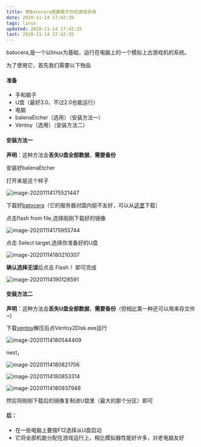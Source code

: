 ```yaml
---
title: 用Batocera搭建属于你的游戏天地
date: 2020-11-14 17:42:35
tags: linux
updated: 2020-11-14 17:42:35
last: 2020-11-14 17:42:35
---
```


batocera,是一个以linux为基础，运行在电脑上的一个模拟上古游戏机的系统。

为了使用它，首先我们需要以下物品

#### 准备

- 手和脑子
- U盘（最好3.0，不过2.0也能运行）
- 电脑
- balenaEtcher（选用）（安装方法一）
- Ventoy（选用）（安装方法二）

#### 安装方法一

**声明**：这种方法会**丢失U盘全部数据**，**需要备份**

安装好balenaEtcher

打开来是这个样子

![image-20201114175521447](https://raw.thun888.xyz/thun888/tuku/master/img/image-20201114175521447.png)

下载好[batocera](https://batocera.org/)（它的服务器对国内挺不友好，可以从[这里](https://pan.miaoent.com/#/s/JOUo)下载）

点击flash from file,选择刚刚下载好的镜像

![image-20201114175955744](https://raw.thun888.xyz/thun888/tuku/master/img/image-20201114175955744.png)

点击 Select target,选择你准备好的U盘

![image-20201114180210307](https://raw.thun888.xyz/thun888/tuku/master/img/image-20201114180210307.png)

**确认选择无误**后点击 Flash！ 即可完成

![image-20201114190128591](https://raw.thun888.xyz/thun888/tuku/master/img/image-20201114190128591.png)



#### 安装方法二

**声明**：这种方法会**丢失U盘全部数据**，**需要备份**（但相比第一种还可以用来存文件~)

下载[ventoy](https://www.ventoy.net/cn/index.html)解压后点Ventoy2Disk.exe运行

![image-20201114180544409](https://raw.thun888.xyz/thun888/tuku/master/img/image-20201114180544409.png)

next，

![image-20201114180821706](https://raw.thun888.xyz/thun888/tuku/master/img/image-20201114180821706.png)

![image-20201114180853314](https://raw.thun888.xyz/thun888/tuku/master/img/image-20201114180853314.png)

![image-20201114180937948](https://raw.thun888.xyz/thun888/tuku/master/img/image-20201114180937948.png)

然后将刚刚下载后的镜像复制进U盘里（最大的那个分区）即可

#### 

#### 后：

- 在一些电脑上要按F12选择从U盘启动
- 它将全部机能分配在游戏运行上，相比模拟器性能好许多，对老电脑友好